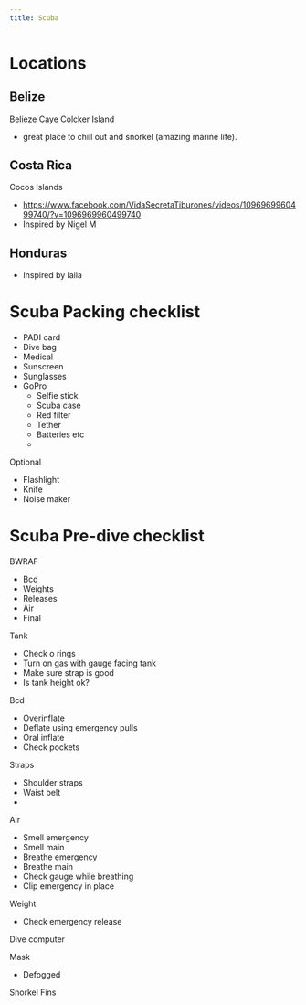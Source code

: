 ```yaml
---
title: Scuba
---
```


# Locations

## Belize
Belieze Caye Colcker Island
- great place to chill out and snorkel (amazing marine life).

## Costa Rica
Cocos Islands
- https://www.facebook.com/VidaSecretaTiburones/videos/1096969960499740/?v=1096969960499740
- Inspired by Nigel M

## Honduras
- Inspired by laila


# Scuba Packing checklist
- PADI card
- Dive bag
- Medical
- Sunscreen
- Sunglasses
- GoPro
    - Selfie stick
    - Scuba case
    - Red filter
    - Tether
    - Batteries etc
    - 
Optional
- Flashlight
- Knife
- Noise maker

# Scuba Pre-dive checklist

BWRAF
- Bcd
- Weights
- Releases
- Air
- Final

Tank
- Check o rings
- Turn on gas with gauge facing tank
- Make sure strap is good
- Is tank height ok?

Bcd
- Overinflate
- Deflate using emergency pulls
- Oral inflate
- Check pockets

Straps
- Shoulder straps
- Waist belt
- 

Air
- Smell emergency
- Smell main
- Breathe emergency
- Breathe main
- Check gauge while breathing
- Clip emergency in place


Weight
- Check emergency release

Dive computer

Mask
- Defogged

Snorkel
Fins

